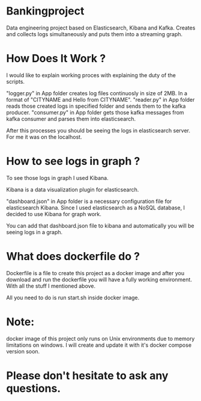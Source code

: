 # Bankingproject

Data engineering project based on Elasticsearch, Kibana and Kafka. Creates and collects logs simultaneously and puts them into a streaming graph. 

# How Does It Work ? 

I would like to explain working proces with explaining the duty of the scripts.

"logger.py" in App folder creates log files continuosly in size of 2MB. In a format of "CITYNAME and Hello from CITYNAME".
"reader.py" in App folder reads those created logs in specified folder and sends them to the kafka producer. 
"consumer.py" in App folder gets those kafka messages from kafka consumer and parses them into elasticsearch. 

After this processes you should be seeing the logs in elasticsearch server. For me it was on the localhost.

# How to see logs in graph ? 

To see those logs in graph I used Kibana. 

Kibana is a data visualization plugin for elasticsearch.

"dashboard.json" in App folder is a necessary configuration file for elasticsearch Kibana. Since I used elasticsearch as a NoSQL database, I decided to use Kibana for graph work. 

You can add that dashboard.json file to kibana and automatically you will be seeing logs in a graph. 

# What does dockerfile do ? 

Dockerfile is a file to create this project as a docker image and after you download and run the dockerfile you will have a fully working environment. With all the stuff I mentioned above.
 
All you need to do is run start.sh inside docker image. 

# Note: 
docker image of this project only runs on Unix environments due to memory limitations on windows. I will create and update it with it's docker compose version soon.

# Please don't hesitate to ask any questions. 
